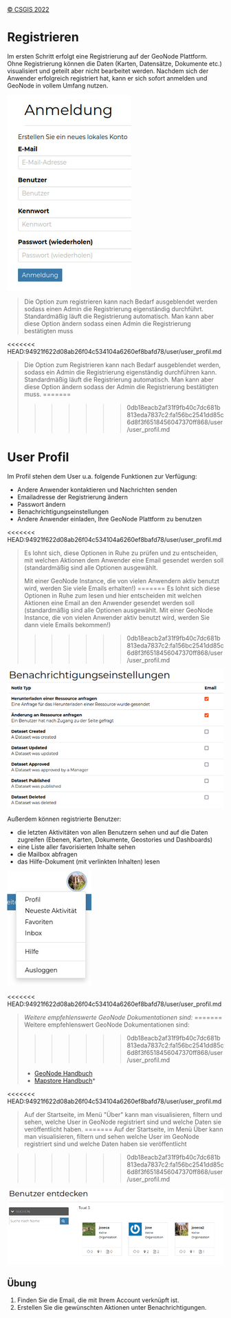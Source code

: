 <!-- the Menu -->
<link rel="stylesheet" media="all" href="../styles.css" />
<div id="logo"><a href="https://csgis.de">© CSGIS 2022</a></div>
<div id="menu"></div>
<div id="jumpMenu"></div>
<script src="../menu.js"></script>
<script src="../jumpmenu.js"></script>
<!-- the Menu -->







# Registrieren

Im ersten Schritt erfolgt eine Registrierung auf der GeoNode Plattform. Ohne Registrierung können die Daten (Karten, Datensätze, Dokumente etc.) visualisiert und geteilt aber nicht bearbeitet werden.
Nachdem sich der Anwender erfolgreich registriert hat, kann er sich sofort anmelden und GeoNode in vollem Umfang nutzen.

![Anmeldung](images/image2.jpg)


> Die Option zum registrieren kann nach Bedarf ausgeblendet werden sodass einen Admin die Registrierung eigenständig durchführt.
> Standardmäßig läuft die Registrierung automatisch. Man kann aber diese Option ändern sodass einen Admin die Registrierung bestätigten muss

<<<<<<< HEAD:94921f622d08ab26f04c534104a6260ef8bafd78/user/user_profil.md
> Die Option zum Registrieren kann nach Bedarf ausgeblendet werden, sodass ein Admin die Registrierung eigenständig durchführen kann.
> Standardmäßig läuft die Registrierung automatisch. Man kann aber diese Option ändern sodass der Admin die Registrierung bestätigten muss.
=======
>>>>>>> 0db18eacb2af31f9fb40c7dc681b813eda7837c2:fa156bc2541dd85c6d8f3f6518456047370ff868/user/user_profil.md

# User Profil

Im Profil stehen dem User u.a. folgende Funktionen zur Verfügung:

- Andere Anwender kontaktieren und Nachrichten senden
- Emailadresse der Registrierung ändern
- Passwort ändern
- Benachrichtigungseinstellungen
- Andere Anwender einladen, Ihre GeoNode Plattform zu benutzen

<<<<<<< HEAD:94921f622d08ab26f04c534104a6260ef8bafd78/user/user_profil.md
> Es lohnt sich, diese Optionen in Ruhe zu prüfen und zu entscheiden, mit welchen Aktionen dem Anwender eine Email gesendet werden soll (standardmäßig sind alle Optionen ausgewählt.
> 
> Mit einer GeoNode Instance, die von vielen Anwendern aktiv benutzt wird, werden Sie viele Emails erhalten!)
=======
> Es lohnt sich diese Optionen in Ruhe zum lesen und hier entscheiden mit welchen Aktionen eine Email an den Anwender gesendet werden soll (standardmäßig sind alle Optionen ausgewählt.
> Mit einer GeoNode Instance, die von vielen Anwender aktiv benutzt wird, werden Sie dann viele Emails bekommen!)
>>>>>>> 0db18eacb2af31f9fb40c7dc681b813eda7837c2:fa156bc2541dd85c6d8f3f6518456047370ff868/user/user_profil.md

![Benachrichtigungen](images/image4.png)

Außerdem können registrierte Benutzer:

- die letzten Aktivitäten von allen Benutzern sehen und auf die Daten zugreifen (Ebenen, Karten, Dokumente, Geostories und Dashboards)
- eine Liste aller favorisierten Inhalte sehen
- die Mailbox abfragen
- das Hilfe-Dokument (mit verlinkten Inhalten) lesen

![Profil](images/image5.png)

<<<<<<< HEAD:94921f622d08ab26f04c534104a6260ef8bafd78/user/user_profil.md
> *Weitere empfehlenswerte GeoNode Dokumentationen sind:*
=======
> Weitere empfehlenswert GeoNode Dokumentationen sind:
>>>>>>> 0db18eacb2af31f9fb40c7dc681b813eda7837c2:fa156bc2541dd85c6d8f3f6518456047370ff868/user/user_profil.md
> 
> - [GeoNode Handbuch](https://docs.geonode.org/en/master/usage/index.html)
> - [Mapstore Handbuch](https://mapstore.readthedocs.io/en/latest/user-guide/home-page/)* 
> 
<<<<<<< HEAD:94921f622d08ab26f04c534104a6260ef8bafd78/user/user_profil.md
> Auf der Startseite, im Menü "Über"  kann man visualisieren, filtern und sehen, welche User in GeoNode registriert sind und welche Daten sie  veröffentlicht haben.
=======
> Auf der Startseite, im Menü Über  kann man visualisieren, filtern und sehen welche User im GeoNode registriert sind und welche Daten haben sie   veröffentlicht

>>>>>>> 0db18eacb2af31f9fb40c7dc681b813eda7837c2:fa156bc2541dd85c6d8f3f6518456047370ff868/user/user_profil.md

![Benutzer](images/image8.png)

## Übung

1. Finden Sie die Email, die mit Ihrem Account verknüpft ist.
2. Erstellen Sie die gewünschten Aktionen unter Benachrichtigungen.
